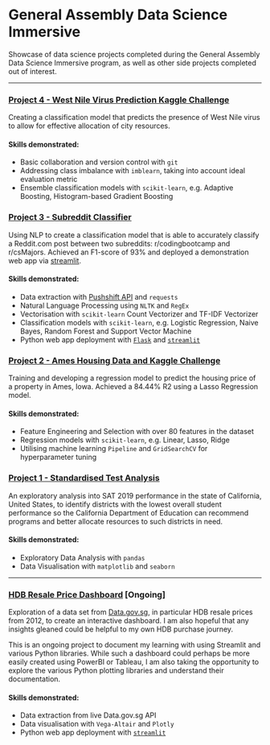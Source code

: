 # General Assembly Data Science Immersive

Showcase of data science projects completed during the General Assembly Data Science Immersive program, as well as other side projects completed out of interest.

---

### [Project 4 - West Nile Virus Prediction Kaggle Challenge](https://github.com/eeshawn11/DSI33-Shawn/tree/main/Project4)

Creating a classification model that predicts the presence of West Nile virus to allow for effective allocation of city resources.

#### Skills demonstrated:

- Basic collaboration and version control with `git`
- Addressing class imbalance with `imblearn`, taking into account ideal evaluation metric
- Ensemble classification models with `scikit-learn`, e.g. Adaptive Boosting, Histogram-based Gradient Boosting

### [Project 3 - Subreddit Classifier](https://github.com/eeshawn11/DSI33-Shawn/tree/main/Project3)

Using NLP to create a classification model that is able to accurately classify a Reddit.com post between two subreddits: r/codingbootcamp and r/csMajors. Achieved an F1-score of 93% and deployed a demonstration web app via [streamlit](https://shawn-nlp-classifier.streamlit.app).

#### Skills demonstrated:

- Data extraction with [Pushshift API](https://github.com/pushshift/api) and `requests`
- Natural Language Processing using `NLTK` and `RegEx`
- Vectorisation with `scikit-learn` Count Vectorizer and TF-IDF Vectorizer
- Classification models with `scikit-learn`, e.g. Logistic Regression, Naive Bayes, Random Forest and Support Vector Machine
- Python web app deployment with [`Flask`](https://github.com/eeshawn11/DSI33-Shawn/blob/main/Project3/app/app.py) and [`streamlit`](https://shawn-nlp-classifier.streamlit.app)

### [Project 2 - Ames Housing Data and Kaggle Challenge](https://github.com/eeshawn11/DSI33-Shawn/tree/main/Project2)

Training and developing a regression model to predict the housing price of a property in Ames, Iowa. Achieved a 84.44% R2 using a Lasso Regression model.

#### Skills demonstrated:

- Feature Engineering and Selection with over 80 features in the dataset
- Regression models with `scikit-learn`, e.g. Linear, Lasso, Ridge
- Utilising machine learning `Pipeline` and `GridSearchCV` for hyperparameter tuning

### [Project 1 - Standardised Test Analysis](https://github.com/eeshawn11/DSI33-Shawn/tree/main/Project1)

An exploratory analysis into SAT 2019 performance in the state of California, United States, to identify districts with the lowest overall student performance so the California Department of Education can recommend programs and better allocate resources to such districts in need.

#### Skills demonstrated:

- Exploratory Data Analysis with `pandas`
- Data Visualisation with `matplotlib` and `seaborn`

---

### [HDB Resale Price Dashboard](https://github.com/eeshawn11/DSI33-Shawn/tree/main/Side_Projects/HDB_Resale_Price) [Ongoing]

Exploration of a data set from [Data.gov.sg](https://data.gov.sg/), in particular HDB resale prices from 2012, to create an interactive dashboard. I am also hopeful that any insights gleaned could be helpful to my own HDB purchase journey.

This is an ongoing project to document my learning with using Streamlit and various Python libraries. While such a dashboard could perhaps be more easily created using PowerBI or Tableau, I am also taking the opportunity to explore the various Python plotting libraries and understand their documentation.

#### Skills demonstrated:

- Data extraction from live Data.gov.sg API
- Data visualisation with `Vega-Altair` and `Plotly`
- Python web app deployment with [`streamlit`](https://shawn-hdb-resale-viz.streamlit.app/)